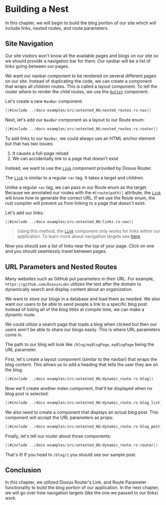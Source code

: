 # Building a Nest

In this chapter, we will begin to build the blog portion of our site which will
include links, nested routes, and route parameters.

## Site Navigation

Our site visitors won't know all the available pages and blogs on our site so we
should provide a navigation bar for them. Our navbar will be a list of links going between our pages.

We want our navbar component to be rendered on several different pages on our site. Instead of duplicating the code, we can create a component that wraps all children routes. This is called a layout component. To tell the router where to render the child routes, we use the [`Outlet`](https://docs.rs/dioxus-router/latest/dioxus_router/components/fn.Outlet.html) component.

Let's create a new `NavBar` component:

```rust
{{#include ../docs-examples/src/untested_06/nested_routes.rs:nav}}
```

Next, let's add our `NavBar` component as a layout to our Route enum:

```rust
{{#include ../docs-examples/src/untested_06/nested_routes.rs:router}}
```

To add links to our `NavBar`, we could always use an HTML anchor element but that has two issues:

1. It causes a full-page reload
2. We can accidentally link to a page that doesn't exist

Instead, we want to use the [`Link`] component provided by Dioxus Router.

The [`Link`] is similar to a regular `<a>` tag. It takes a target and children.

Unlike a regular `<a>` tag, we can pass in our Route enum as the target. Because we annotated our routes with the `#[route(path)]` attribute, the [`Link`] will know how to generate the correct URL. If we use the Route enum, the rust compiler will prevent us from linking to a page that doesn't exist.

Let's add our links:

```rust
{{#include ../docs-examples/src/untested_06/links.rs:nav}}
```

> Using this method, the [`Link`] component only works for links within our
> application. To learn more about navigation targets see
> [here](./navigation-targets.md).

Now you should see a list of links near the top of your page. Click on one and
you should seamlessly travel between pages.

## URL Parameters and Nested Routes

Many websites such as GitHub put parameters in their URL. For example,
`https://github.com/DioxusLabs` utilizes the text after the domain to
dynamically search and display content about an organization.

We want to store our blogs in a database and load them as needed. We also
want our users to be able to send people a link to a specific blog post.
Instead of listing all of the blog titles at compile time, we can make a dynamic route.

We could utilize a search page that loads a blog when clicked but then our users
won't be able to share our blogs easily. This is where URL parameters come in.

The path to our blog will look like `/blog/myBlogPage`, `myBlogPage` being the
URL parameter.

First, let's create a layout component (similar to the navbar) that wraps the blog content. This allows us to add a heading that tells the user they are on the blog.

```rust
{{#include ../docs-examples/src/untested_06/dynamic_route.rs:blog}}
```

Now we'll create another index component, that'll be displayed when no blog post
is selected:

```rust
{{#include ../docs-examples/src/untested_06/dynamic_route.rs:blog_list}}
```

We also need to create a component that displays an actual blog post. This component will accept the URL parameters as props:

```rust
{{#include ../docs-examples/src/untested_06/dynamic_route.rs:blog_post}}
```

Finally, let's tell our router about those components:

```rust
{{#include ../docs-examples/src/untested_06/dynamic_route.rs:router}}
```

That's it! If you head to `/blog/1` you should see our sample post.

## Conclusion

In this chapter, we utilized Dioxus Router's Link, and Route Parameter
functionality to build the blog portion of our application. In the next chapter,
we will go over how navigation targets (like the one we passed to our links)
work.

[`Link`]: https://docs.rs/dioxus-router/latest/dioxus_router/components/fn.Link.html
